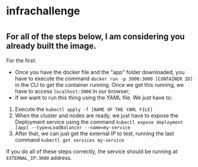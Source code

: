# infrachallenge
#
## For all of the steps below, I am considering you already built the image.
For the first: 
- Once you have the docker file and the "app" folder downloaded, you have to execute the command `docker run -p 3000:3000 [CONTAINER ID]` in the CLI to get the container running. Once we get this running, we have to access `localhost:3000` in our browser;
- If we want to run this thing using the YAML file. We just have to:
1. Execute the `kubectl apply -f [NAME OF THE YAML FILE]`
2. When the cluster and nodes are ready, we just have to expose the Deployment service using the command `kubectl expose deployment [app] --type=LoadBalancer --name=my-service`
3. After that, we can just get the external IP to test, running the last command `kubectl get services my-service`

If you do all of these steps correctly, the service should be running at `EXTERNAL_IP:3000` address.

